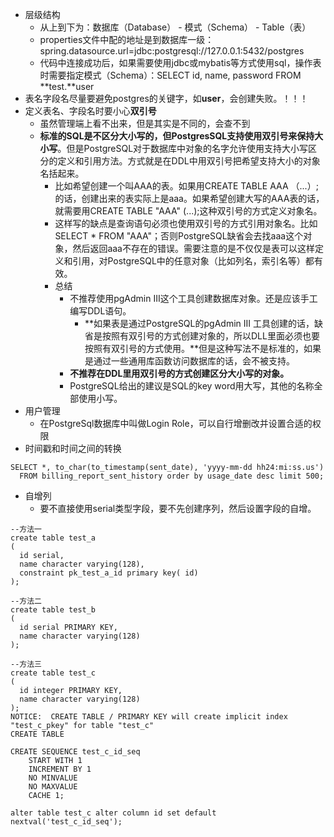 * 层级结构
    * 从上到下为：数据库（Database） - 模式（Schema） - Table（表）
    * properties文件中配的地址是到数据库一级：spring.datasource.url=jdbc:postgresql://127.0.0.1:5432/postgres
    * 代码中连接成功后，如果需要使用jdbc或mybatis等方式使用sql，操作表时需要指定模式（Schema）：SELECT id, name, password FROM **test.**user
* 表名字段名尽量要避免postgres的关键字，如**user**，会创建失败。！！！
* 定义表名、字段名时要小心**双引号**
    * 虽然管理端上看不出来，但是其实是不同的，会查不到
    * **标准的SQL是不区分大小写的，但PostgresSQL支持使用双引号来保持大小写**。但是PostgreSQL对于数据库中对象的名字允许使用支持大小写区分的定义和引用方法。方式就是在DDL中用双引号把希望支持大小的对象名括起来。
        * 比如希望创建一个叫AAA的表。如果用CREATE TABLE AAA （...）;的话，创建出来的表实际上是aaa。如果希望创建大写的AAA表的话，就需要用CREATE TABLE "AAA" (...);这种双引号的方式定义对象名。
        * 这样写的缺点是查询语句必须也使用双引号的方式引用对象名。比如SELECT * FROM "AAA"；否则PostgreSQL缺省会去找aaa这个对象，然后返回aaa不存在的错误。需要注意的是不仅仅是表可以这样定义和引用，对PostgreSQL中的任意对象（比如列名，索引名等）都有效。
        * 总结
            * 不推荐使用pgAdmin III这个工具创建数据库对象。还是应该手工编写DDL语句。
                * **如果表是通过PostgreSQL的pgAdmin III 工具创建的话，缺省是按照有双引号的方式创建对象的，所以DLL里面必须也要按照有双引号的方式使用。**但是这种写法不是标准的，如果是通过一些通用库函数访问数据库的话，会不被支持。
            * **不推荐在DDL里用双引号的方式创建区分大小写的对象。**
            * PostgreSQL给出的建议是SQL的key word用大写，其他的名称全部使用小写。
* 用户管理
    * 在PostgreSql数据库中叫做Login Role，可以自行增删改并设置合适的权限
* 时间戳和时间之间的转换

```
SELECT *, to_char(to_timestamp(sent_date), 'yyyy-mm-dd hh24:mi:ss.us')
  FROM billing_report_sent_history order by usage_date desc limit 500;
```

* 自增列
    * 要不直接使用serial类型字段，要不先创建序列，然后设置字段的自增。

```
--方法一
create table test_a 
( 
  id serial, 
  name character varying(128), 
  constraint pk_test_a_id primary key( id) 
); 

--方法二
create table test_b 
( 
  id serial PRIMARY KEY, 
  name character varying(128) 
); 

--方法三
create table test_c 
( 
  id integer PRIMARY KEY, 
  name character varying(128) 
);  
NOTICE:  CREATE TABLE / PRIMARY KEY will create implicit index "test_c_pkey" for table "test_c" 
CREATE TABLE 

CREATE SEQUENCE test_c_id_seq 
    START WITH 1 
    INCREMENT BY 1 
    NO MINVALUE 
    NO MAXVALUE 
    CACHE 1; 

alter table test_c alter column id set default nextval('test_c_id_seq'); 
```